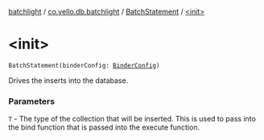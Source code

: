 [batchlight](../../index.md) / [co.yello.db.batchlight](../index.md) / [BatchStatement](index.md) / [&lt;init&gt;](-init-.md)

# &lt;init&gt;

`BatchStatement(binderConfig: `[`BinderConfig`](../-binder-config/index.md)`)`

Drives the inserts into the database.

### Parameters

`T` - The type of the collection that will be inserted. This is used to pass into the bind function that is
passed into the execute function.